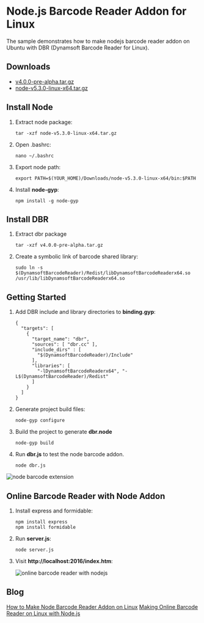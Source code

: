 # Node.js Barcode Reader Addon for Linux

The sample demonstrates how to make nodejs barcode reader addon on Ubuntu with DBR (Dynamsoft Barcode Reader for Linux).

## Downloads
* [v4.0.0-pre-alpha.tar.gz][1]
* [node-v5.3.0-linux-x64.tar.gz][2]

## Install Node
1. Extract node package:

    ```
    tar -xzf node-v5.3.0-linux-x64.tar.gz
    ```

2. Open .bashrc:

    ```
    nano ~/.bashrc
    ```

3. Export node path:

    ```
    export PATH=$(YOUR_HOME)/Downloads/node-v5.3.0-linux-x64/bin:$PATH
    ```

4. Install **node-gyp**:

    ```
    npm install -g node-gyp
    ```

## Install DBR
1. Extract dbr package

    ```
    tar -xzf v4.0.0-pre-alpha.tar.gz
    ```

2. Create a symbolic link of barcode shared library:

    ```
    sudo ln -s $(DynamsoftBarcodeReader)/Redist/libDynamsoftBarcodeReaderx64.so /usr/lib/libDynamsoftBarcodeReaderx64.so
    ```

## Getting Started
1. Add DBR include and library directories to **binding.gyp**:

    ```
    {
      "targets": [
        {
          "target_name": "dbr",
          "sources": [ "dbr.cc" ],
          "include_dirs" : [
            "$(DynamsoftBarcodeReader)/Include"
          ],
          "libraries": [
            "-lDynamsoftBarcodeReaderx64", "-L$(DynamsoftBarcodeReader)/Redist"
          ]
        }
      ]
    }
    ```

2. Generate project build files:

    ```
    node-gyp configure
    ```

3. Build the project to generate **dbr.node**

    ```
    node-gyp build
    ```

4. Run **dbr.js** to test the node barcode addon.

    ```
    node dbr.js
    ```
![node barcode extension](http://www.codepool.biz/wp-content/uploads/2015/12/node_dbr_result.png)

## Online Barcode Reader with Node Addon
1. Install express and formidable:
    
    ```
    npm install express
    npm install formidable
    ```
    
2. Run **server.js**:
    
    ```
    node server.js
    ```
    
3. Visit **http://localhost:2016/index.htm**:

    ![online barcode reader with nodejs](http://www.codepool.biz/wp-content/uploads/2016/01/node-online-barcode-reader.png)

## Blog
[How to Make Node Barcode Reader Addon on Linux][3]
[Making Online Barcode Reader on Linux with Node.js][4]

[1]:http://labs.dynamsoft.com/linux-barcode-reader-overview.htm
[2]:https://nodejs.org/en/download/
[3]:http://www.codepool.biz/linux-node-barcode-reader-addon.html
[4]:http://www.codepool.biz/nodejs-linux-online-barcode-reader.html

